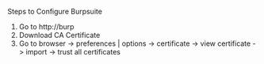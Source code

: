Steps to Configure Burpsuite
1. Go to http://burp
2. Download CA Certificate
3. Go to browser -> preferences | options -> certificate -> view certificate -> import -> trust all certificates
